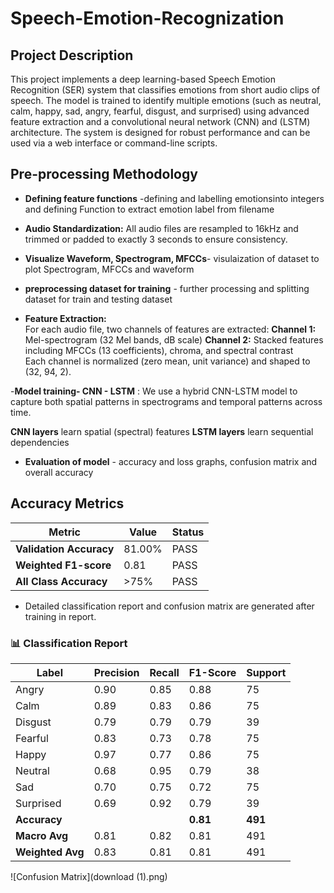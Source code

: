 # Speech-Emotion-Recognization

## Project Description

This project implements a deep learning-based Speech Emotion Recognition (SER) system that classifies emotions from short audio clips of speech. The model is trained to identify multiple emotions (such as neutral, calm, happy, sad, angry, fearful, disgust, and surprised) using advanced feature extraction and a convolutional neural network (CNN) and (LSTM) architecture. The system is designed for robust performance and can be used via a web interface or command-line scripts.

## Pre-processing Methodology

- **Defining feature functions** -defining and labelling emotionsinto integers and defining Function to extract emotion label from filename

  
- **Audio Standardization:**  All audio files are resampled to 16kHz and trimmed or padded to exactly 3 seconds to ensure consistency.

 
- **Visualize Waveform, Spectrogram, MFCCs**- visulaization of dataset to plot Spectrogram, MFCCs and waveform

  
- **preprocessing dataset for training** - further processing and splitting dataset for train and testing dataset

  
 - **Feature Extraction:**  
  For each audio file, two channels of features are extracted:
   **Channel 1:** Mel-spectrogram (32 Mel bands, dB scale)
   **Channel 2:** Stacked features including MFCCs (13 coefficients), chroma, and spectral contrast  
  Each channel is normalized (zero mean, unit variance) and shaped to (32, 94, 2).


-**Model training- CNN - LSTM** : We use a hybrid CNN-LSTM model to capture both spatial patterns in spectrograms and temporal patterns across time.

  **CNN layers** learn spatial (spectral) features
  **LSTM layers** learn sequential dependencies


- **Evaluation of model** - accuracy and loss graphs, confusion matrix and overall accuracy 

## Accuracy Metrics

| Metric                   | Value      | Status |
|--------------------------|------------|--------|
| **Validation Accuracy**  | 81.00%     | PASS   |
| **Weighted F1-score**    | 0.81       | PASS   |
| **All Class Accuracy**   | >75%       | PASS   |

- Detailed classification report and confusion matrix are generated after training in report.

### 📊 Classification Report

| Label      | Precision | Recall | F1-Score | Support |
|------------|-----------|--------|----------|---------|
| Angry      | 0.90      | 0.85   | 0.88     | 75      |
| Calm       | 0.89      | 0.83   | 0.86     | 75      |
| Disgust    | 0.79      | 0.79   | 0.79     | 39      |
| Fearful    | 0.83      | 0.73   | 0.78     | 75      |
| Happy      | 0.97      | 0.77   | 0.86     | 75      |
| Neutral    | 0.68      | 0.95   | 0.79     | 38      |
| Sad        | 0.70      | 0.75   | 0.72     | 75      |
| Surprised  | 0.69      | 0.92   | 0.79     | 39      |
| **Accuracy**   |           |        | **0.81**  | **491** |
| **Macro Avg** | 0.81      | 0.82   | 0.81     | 491     |
| **Weighted Avg** | 0.83  | 0.81   | 0.81     | 491     |


![Confusion Matrix](download (1).png)
 
